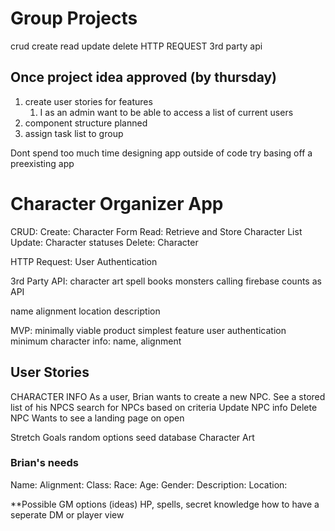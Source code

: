 # Group Projects 
crud
  create
  read
  update
  delete
HTTP REQUEST
3rd party api




## Once project idea approved (by thursday)
1) create user stories for features 
   1) I as an admin want to be able to access a list of current users
2) component structure planned
3) assign task list to group


Dont spend too much time designing app outside of code
  try basing off a preexisting app


# Character Organizer App
CRUD:
  Create: Character Form
  Read: Retrieve and Store Character List
  Update: Character statuses
  Delete: Character

HTTP Request:
  User Authentication

3rd Party API:
  character art
  spell books
  monsters
  calling firebase counts as API

  name
  alignment
  location
  description


MVP: minimally viable product
  simplest feature
    user authentication
    minimum character info: name, alignment

## User Stories
CHARACTER INFO
  As a user, Brian wants to create a new NPC.
    See a stored list of his NPCS
    search for NPCs based on criteria
    Update NPC info
    Delete NPC
  Wants to see a landing page on open

Stretch Goals
  random options
    seed database
  Character Art

### Brian's needs
  Name:
  Alignment:
  Class:
  Race:
  Age:
  Gender:
  Description:
  Location:

**Possible GM options (ideas) 
    HP, spells, secret knowledge
    how to have a seperate DM or player view

